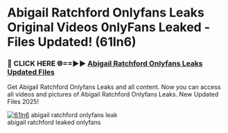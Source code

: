 # Abigail Ratchford Onlyfans Leaks Original Videos 0nlyFans Leaked - Files Updated! (61ln6)

<h3>🔴 CLICK HERE 🌐==►► <a href="https://tinyurl.com/2jnfzry5" rel="nofollow">Abigail Ratchford Onlyfans Leaks Updated Files</a></h3>

Get Abigail Ratchford Onlyfans Leaks and all content. Now you can access all videos and pictures of Abigail Ratchford Onlyfans Leaks. New Updated Files 2025!

[![61ln6](https://i.imgur.com/GyGTBgg.gif)](https://tinyurl.com/2jnfzry5)
abigail ratchford onlyfans leak<br>
abigail ratchford leaked onlyfans